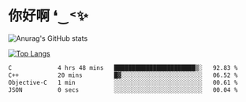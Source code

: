 # 你好啊 ❛‿˂✨

![Anurag's GitHub stats](https://github-readme-stats.vercel.app/api?username=ZombieFly&count_private=true&show_icons=true)

[![Top Langs](https://github-readme-stats.vercel.app/api/top-langs/?username=ZombieFly&layout=compact&count_private=true&hide=Ruby,makefile)](https://github.com/anuraghazra/github-readme-stats)

<!--START_SECTION:waka-->

```txt
C             4 hrs 48 mins   ███████████████████████▒░   92.83 %
C++           20 mins         █▓░░░░░░░░░░░░░░░░░░░░░░░   06.52 %
Objective-C   1 min           ░░░░░░░░░░░░░░░░░░░░░░░░░   00.61 %
JSON          0 secs          ░░░░░░░░░░░░░░░░░░░░░░░░░   00.04 %
```

<!--END_SECTION:waka-->
